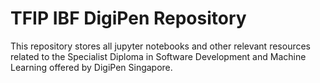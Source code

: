 # TFIP IBF DigiPen Repository
 This repository stores all jupyter notebooks and other relevant resources related to the Specialist Diploma in Software Development and Machine Learning offered by DigiPen Singapore.
